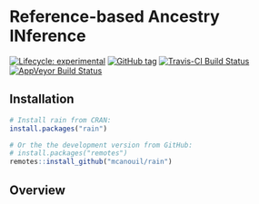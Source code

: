 
<!-- README.md is generated from README.Rmd. Please edit that file -->

# Reference-based Ancestry INference <!--<img src="man/figures/rain.png" align="right" width="120" />-->

<!-- badges: start -->

[![Lifecycle:
experimental](https://img.shields.io/badge/lifecycle-experimental-orange.svg)](https://www.tidyverse.org/lifecycle/#experimental)
[![GitHub
tag](https://img.shields.io/github/tag/mcanouil/rain.svg?label=latest%20tag)](https://github.com/mcanouil/rain)
[![Travis-CI Build
Status](https://travis-ci.org/mcanouil/rain.svg?branch=master)](https://travis-ci.org/mcanouil/rain)
[![AppVeyor Build
Status](https://ci.appveyor.com/api/projects/status/github/mcanouil/rain?branch=master&svg=true)](https://ci.appveyor.com/project/mcanouil/rain)
<!--[![Coverage Status (codecov)](https://codecov.io/gh/mcanouil/rain/branch/master/graph/badge.svg)](https://codecov.io/gh/mcanouil/rain) -->
<!--[![CRAN_Status_Badge](http://www.r-pkg.org/badges/version-ago/rain)](https://cran.r-project.org/package=rain) -->
<!--[![cran checks_worst](https://cranchecks.info/badges/worst/rain)](https://cran.r-project.org/web/checks/check_results_rain.html) -->
<!--[![CRAN_Download_total](http://cranlogs.r-pkg.org/badges/grand-total/rain)](https://cran.r-project.org/package=rain) -->
<!--[![CII Best Practices](https://bestpractices.coreinfrastructure.org/projects/2719/badge)](https://bestpractices.coreinfrastructure.org/projects/2719) -->
<!--[![cran checks_summary](https://cranchecks.info/badges/summary/rain)](https://cran.r-project.org/web/checks/check_results_rain.html) -->
<!--[![CRAN_Download_month](http://cranlogs.r-pkg.org/badges/rain?color=brightgreen)](https://cran.r-project.org/package=rain) -->
<!--[![Coverage Status (coveralls)](https://coveralls.io/repos/github/mcanouil/rain/badge.svg?branch=master)](https://coveralls.io/github/mcanouil/rain?branch=master) -->
<!-- badges: end -->

## Installation

``` r
# Install rain from CRAN:
install.packages("rain")

# Or the the development version from GitHub:
# install.packages("remotes")
remotes::install_github("mcanouil/rain")
```

## Overview
